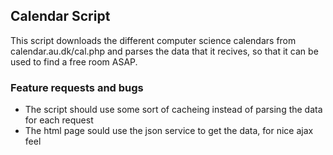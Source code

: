 ## Calendar Script

This script downloads the different computer science calendars from
calendar.au.dk/cal.php and parses the data that it recives, so that it can be
used to find a free room ASAP.

### Feature requests and bugs

* The script should use some sort of cacheing instead of parsing the data for each request
* The html page sould use the json service to get the data, for nice ajax feel
